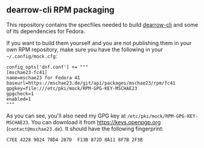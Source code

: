 ## dearrow-cli RPM packaging
This repository contains the specfiles needed to build [dearrow-cli](https://github.com/mschae23/dearrow-cli)
and some of its dependencies for Fedora.

If you want to build them yourself and you are not publishing them in your own RPM repository,
make sure you have the following in your `~/.config/mock.cfg`:
```
config_opts['dnf.conf'] += """
[mschae23-fc41]
name=mschae23 for Fedora 41
baseurl=https://mschae23.de/git/api/packages/mschae23/rpm/fc41
gpgkey=file:///etc/pki/mock/RPM-GPG-KEY-MSCHAE23
gpgcheck=1
enabled=1
"""
```
As you can see, you'll also need my GPG key at `/etc/pki/mock/RPM-GPG-KEY-MSCHAE23`. You can download it from
https://keys.openpgp.org (`contact@mschae23.de`). It should have the following fingerprint:
```
C7EE 4228 9024 78D4 287D  F13B 872D 8A11 8F7B 2F3B
```


